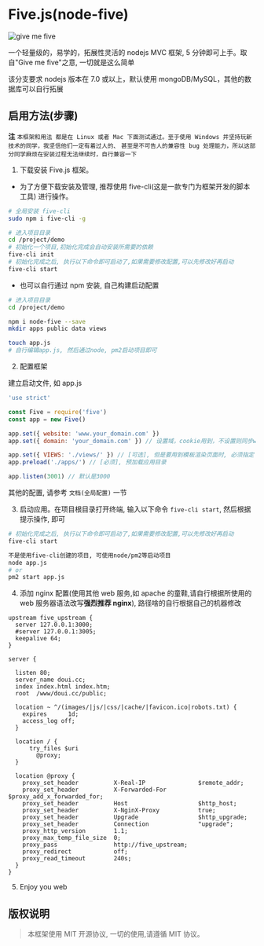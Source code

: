 # Five.js(node-five)

![give me five](http://attach.cdn.doui.cc/apps/five.jpg)

一个轻量级的，易学的，拓展性灵活的 nodejs MVC 框架, 5 分钟即可上手。取自"Give me five"之意, 一切就是这么简单

该分支要求 nodejs 版本在 7.0 或以上，默认使用 mongoDB/MySQL，其他的数据库可以自行拓展

## 启用方法(步骤)

**注**
`本框架和用法 都是在 Linux 或者 Mac 下面测试通过。至于使用 Windows 并坚持玩新技术的同学，我坚信他们一定有着过人的、`
`甚至是不可告人的兼容性 bug 处理能力，所以这部分同学麻烦在安装过程无法继续时，自行兼容一下`

1.  下载安装 Five.js 框架。

  * 为了方便下载安装及管理, 推荐使用 five-cli(这是一款专门为框架开发的脚本工具) 进行操作。

```bash
# 全局安装 five-cli
sudo npm i five-cli -g

# 进入项目目录
cd /project/demo
# 初始化一个项目,初始化完成会自动安装所需要的依赖
five-cli init
# 初始化完成之后, 执行以下命令即可启动了,如果需要修改配置,可以先修改好再启动
five-cli start
```

  * 也可以自行通过 npm 安装, 自己构建启动配置

```bash
# 进入项目目录
cd /project/demo

npm i node-five --save
mkdir apps public data views

touch app.js
# 自行编辑app.js, 然后通过node, pm2启动项目即可

```


2.  配置框架

建立启动文件, 如 app.js

```javascript
'use strict'

const Five = require('five')
const app = new Five()

app.set({ website: 'www.your_domain.com' })
app.set({ domain: 'your_domain.com' }) // 设置域，cookie用到，不设置则同步website

app.set({ VIEWS: './views/' }) // [可选], 但是要用到模板渲染页面时, 必须指定
app.preload('./apps/') // [必须], 预加载应用目录

app.listen(3001) // 默认是3000
```

其他的配置, 请参考 `文档(全局配置)` 一节


3.  启动应用。在项目根目录打开终端, 输入以下命令 `five-cli start`, 然后根据提示操作, 即可

```bash
# 初始化完成之后, 执行以下命令即可启动了,如果需要修改配置,可以先修改好再启动
five-cli start

不是使用five-cli创建的项目, 可使用node/pm2等启动项目
node app.js
# or
pm2 start app.js
```


4.  添加 nginx 配置(使用其他 web 服务,如 apache 的童鞋,请自行根据所使用的 web 服务器语法改写**强烈推荐 nginx**), 路径啥的自行根据自己的机器修改

```nginx
upstream five_upstream {
  server 127.0.0.1:3000;
  #server 127.0.0.1:3005;
  keepalive 64;
}

server {

  listen 80;
  server_name doui.cc;
  index index.html index.htm;
  root  /www/doui.cc/public;

  location ~ ^/(images/|js/|css/|cache/|favicon.ico|robots.txt) {
    expires      1d;
    access_log off;
  }

  location / {
      try_files $uri
        @proxy;
  }

  location @proxy {
    proxy_set_header          X-Real-IP               $remote_addr;
    proxy_set_header          X-Forwarded-For         $proxy_add_x_forwarded_for;
    proxy_set_header          Host                    $http_host;
    proxy_set_header          X-NginX-Proxy           true;
    proxy_set_header          Upgrade                 $http_upgrade;
    proxy_set_header          Connection              "upgrade";
    proxy_http_version        1.1;
    proxy_max_temp_file_size  0;
    proxy_pass                http://five_upstream;
    proxy_redirect            off;
    proxy_read_timeout        240s;
  }
}
```




5.  Enjoy you web

## 版权说明

> 本框架使用 MIT 开源协议, 一切的使用,请遵循 MIT 协议。
